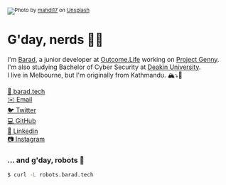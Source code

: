 <img src="https://images.unsplash.com/photo-1588072200292-3801156487a0?ixlib=rb-1.2.1&ixid=eyJhcHBfaWQiOjE0OTYxOH0/&fm=jpg&crop=faces&fit=crop&h=540&w=1920"/><sup>Photo by [mahdi17](https://unsplash.com/photos/VXCp7pwoxKE) on [Unsplash](https://unsplash.com)</sup>

# G'day, nerds 👋🏽

I'm [Barad](https://www.twitter.com/barad), a junior developer at [Outcome.Life](https://github.com/OutcomeLife) working on [Project Genny](https://github.com/genny-project).<br>
I'm also studying Bachelor of Cyber Security at [Deakin University](https://github.com/Deakin).<br>
I live in Melbourne, but I'm originally from Kathmandu. 🏔⤵️🦘<br>

[🔗 barad.tech](https://barad.tech)<br>
[✉️ Email](mailto:baradghimire@gmail.com)<br>
[🐦 Twitter](https://www.twitter.com/barad)<br>
[💻 GitHub](https://www.github.com/baradghimire)<br>
[👔 Linkedin](https://www.linkedin.com/in/baradghimire)<br>
[📷 Instagram](https://www.instagram.com/baradghimire)<br>

### ... and g'day, robots 🤖

```sh
$ curl -L robots.barad.tech
```
